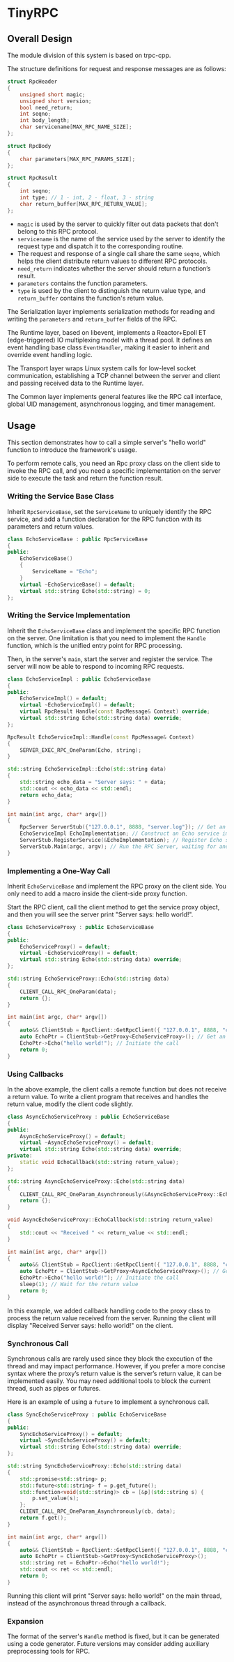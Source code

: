 # TinyRPC

## Overall Design

The module division of this system is based on trpc-cpp.

The structure definitions for request and response messages are as follows:

```cpp
struct RpcHeader
{
    unsigned short magic;
    unsigned short version;
    bool need_return;
    int seqno;
    int body_length;
    char servicename[MAX_RPC_NAME_SIZE];
};

struct RpcBody
{
    char parameters[MAX_RPC_PARAMS_SIZE];
};

struct RpcResult
{
    int seqno;
    int type; // 1 - int, 2 - float, 3 - string
    char return_buffer[MAX_RPC_RETURN_VALUE];
};
```

- `magic` is used by the server to quickly filter out data packets that don't belong to this RPC protocol.
- `servicename` is the name of the service used by the server to identify the request type and dispatch it to the corresponding routine.
- The request and response of a single call share the same `seqno`, which helps the client distribute return values to different RPC protocols.
- `need_return` indicates whether the server should return a function’s result.
- `parameters` contains the function parameters.
- `type` is used by the client to distinguish the return value type, and `return_buffer` contains the function's return value.

The Serialization layer implements serialization methods for reading and writing the `parameters` and `return_buffer` fields of the RPC.

The Runtime layer, based on libevent, implements a Reactor+Epoll ET (edge-triggered) IO multiplexing model with a thread pool. It defines an event handling base class `EventHandler`, making it easier to inherit and override event handling logic.

The Transport layer wraps Linux system calls for low-level socket communication, establishing a TCP channel between the server and client and passing received data to the Runtime layer.

The Common layer implements general features like the RPC call interface, global UID management, asynchronous logging, and timer management.

## Usage

This section demonstrates how to call a simple server's "hello world" function to introduce the framework's usage.

To perform remote calls, you need an Rpc proxy class on the client side to invoke the RPC call, and you need a specific implementation on the server side to execute the task and return the function result.

### Writing the Service Base Class

Inherit `RpcServiceBase`, set the `ServiceName` to uniquely identify the RPC service, and add a function declaration for the RPC function with its parameters and return values.

```cpp
class EchoServiceBase : public RpcServiceBase
{
public:
    EchoServiceBase()
    {
        ServiceName = "Echo";
    }
    virtual ~EchoServiceBase() = default;
    virtual std::string Echo(std::string) = 0;
};
```

### Writing the Service Implementation

Inherit the `EchoServiceBase` class and implement the specific RPC function on the server. One limitation is that you need to implement the `Handle` function, which is the unified entry point for RPC processing.

Then, in the server's `main`, start the server and register the service. The server will now be able to respond to incoming RPC requests.

```cpp
class EchoServiceImpl : public EchoServiceBase
{
public:
    EchoServiceImpl() = default;
    virtual ~EchoServiceImpl() = default;
    virtual RpcResult Handle(const RpcMessage& Context) override;
    virtual std::string Echo(std::string data) override;
};

RpcResult EchoServiceImpl::Handle(const RpcMessage& Context)
{
    SERVER_EXEC_RPC_OneParam(Echo, string);
}

std::string EchoServiceImpl::Echo(std::string data)
{
    std::string echo_data = "Server says: " + data;
    std::cout << echo_data << std::endl;
    return echo_data;
}

int main(int argc, char* argv[])
{
    RpcServer ServerStub({"127.0.0.1", 8888, "server.log"}); // Get an RPC Server object
    EchoServiceImpl EchoImplementation; // Construct an Echo service implementation
    ServerStub.RegisterService(&EchoImplementation); // Register Echo service
    ServerStub.Main(argc, argv); // Run the RPC Server, waiting for and handling requests
}
```

### Implementing a One-Way Call

Inherit `EchoServiceBase` and implement the RPC proxy on the client side. You only need to add a macro inside the client-side proxy function.

Start the RPC client, call the client method to get the service proxy object, and then you will see the server print "Server says: hello world!".

```cpp
class EchoServiceProxy : public EchoServiceBase
{
public:
    EchoServiceProxy() = default;
    virtual ~EchoServiceProxy() = default;
    virtual std::string Echo(std::string data) override;
};

std::string EchoServiceProxy::Echo(std::string data)
{
    CLIENT_CALL_RPC_OneParam(data);
    return {};
}

int main(int argc, char* argv[])
{
    auto&& ClientStub = RpcClient::GetRpcClient({ "127.0.0.1", 8888, "client.log" }); // Get an RPC Client object
    auto EchoPtr = ClientStub->GetProxy<EchoServiceProxy>(); // Get an RPC Proxy object
    EchoPtr->Echo("hello world!"); // Initiate the call
    return 0;
}
```

### Using Callbacks

In the above example, the client calls a remote function but does not receive a return value. To write a client program that receives and handles the return value, modify the client code slightly.

```cpp
class AsyncEchoServiceProxy : public EchoServiceBase
{
public:
    AsyncEchoServiceProxy() = default;
    virtual ~AsyncEchoServiceProxy() = default;
    virtual std::string Echo(std::string data) override;
private:
    static void EchoCallback(std::string return_value);
};

std::string AsyncEchoServiceProxy::Echo(std::string data)
{
    CLIENT_CALL_RPC_OneParam_Asynchronously(&AsyncEchoServiceProxy::EchoCallback, data);
    return {};
}

void AsyncEchoServiceProxy::EchoCallback(std::string return_value)
{
    std::cout << "Received " << return_value << std::endl;
}

int main(int argc, char* argv[])
{
    auto&& ClientStub = RpcClient::GetRpcClient({ "127.0.0.1", 8888, "client.log" }); // Get an RPC Client object
    auto EchoPtr = ClientStub->GetProxy<AsyncEchoServiceProxy>(); // Get an RPC Proxy object
    EchoPtr->Echo("hello world!"); // Initiate the call
    sleep(1); // Wait for the return value
    return 0;
}
```

In this example, we added callback handling code to the proxy class to process the return value received from the server. Running the client will display "Received Server says: hello world!" on the client.

### Synchronous Call

Synchronous calls are rarely used since they block the execution of the thread and may impact performance. However, if you prefer a more concise syntax where the proxy’s return value is the server’s return value, it can be implemented easily. You may need additional tools to block the current thread, such as pipes or futures.

Here is an example of using a `future` to implement a synchronous call.

```cpp
class SyncEchoServiceProxy : public EchoServiceBase
{
public:
    SyncEchoServiceProxy() = default;
    virtual ~SyncEchoServiceProxy() = default;
    virtual std::string Echo(std::string data) override;
};

std::string SyncEchoServiceProxy::Echo(std::string data)
{
    std::promise<std::string> p;
    std::future<std::string> f = p.get_future();
    std::function<void(std::string)> cb = [&p](std::string s) {
        p.set_value(s);
    };
    CLIENT_CALL_RPC_OneParam_Asynchronously(cb, data);
    return f.get();
}

int main(int argc, char* argv[])
{
    auto&& ClientStub = RpcClient::GetRpcClient({ "127.0.0.1", 8888, "client.log" });
    auto EchoPtr = ClientStub->GetProxy<SyncEchoServiceProxy>();
    std::string ret = EchoPtr->Echo("hello world!");
    std::cout << ret << std::endl;
    return 0;
}
```

Running this client will print "Server says: hello world!" on the main thread, instead of the asynchronous thread through a callback.

### Expansion

The format of the server's `Handle` method is fixed, but it can be generated using a code generator. Future versions may consider adding auxiliary preprocessing tools for RPC.
